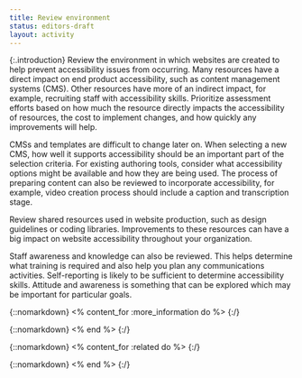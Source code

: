 ```yaml
---
title: Review environment
status: editors-draft
layout: activity
---
```


{:.introduction}
Review the environment in which websites are created to help prevent accessibility issues from occurring. Many resources have a direct impact on end product accessibility, such as content management systems (CMS). Other resources have more of an indirect impact, for example, recruiting staff with accessibility skills. Prioritize assessment efforts based on how much the resource directly impacts the accessibility of resources, the cost to implement changes, and how quickly any improvements will help.

CMSs and templates are difficult to change later on. When selecting a new CMS, how well it supports accessibility should be an important part of the selection criteria. For existing authoring tools, consider what accessibility options might be available and how they are being used. The process of preparing content can also be reviewed to incorporate accessibility, for example, video creation process should include a caption and transcription stage.

Review shared resources used in website production, such as design guidelines or coding libraries. Improvements to these resources can have a big impact on website accessibility throughout your organization.

Staff awareness and knowledge can also be reviewed. This helps determine what training is required and also help you plan any communications activities. Self-reporting is likely to be sufficient to determine accessibility skills. Attitude and awareness is something that can be explored which may be important for particular goals.

{::nomarkdown}
<% content_for :more_information do %>
{:/}

{::nomarkdown}
<% end %>
{:/}

{::nomarkdown}
<% content_for :related do %>
{:/}

{::nomarkdown}
<% end %>
{:/}
